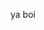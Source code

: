 ya boi
<!---
monkeydoinghumanstuff/monkeydoinghumanstuff is a ✨ special ✨ repository because its `README.md` (this file) appears on your GitHub profile.
You can click the Preview link to take a look at your changes.
--->
